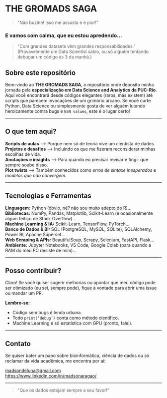 # THE GROMADS SAGA  

>"Não buzine! Isso me assusta e é pior!”

<h3>E vamos com calma, que eu estou apredendo...</h3>

> "Com grandes datasets vêm grandes responsabilidades." <br> (Provavelmente um Data Scientist sábio, ou só alguém tentando debugar um código às 3 da manhã.)

## Sobre este repositório  

Bem-vindo ao **THE GROMADS SAGA**, o repositório onde deposito minha jornada pela **especialização em Data Science and Analytics da PUC-Rio**. Aqui você encontrará desde códigos elegantes (raros, mas existem) até scripts que parecem invocações de um grimório arcano. Se você curte Python, Data Science ou simplesmente gosta de ver alguém lutando heroicamente contra bugs e `NaN values`, este é o lugar certo!  

---

## O que tem aqui?  

**Scripts de aulas** –> Porque nem só de teoria vive um cientista de dados.  
**Projetos e desafios** –> Incluindo os que me fizeram reconsiderar minhas escolhas de vida.  
**Anotações e insights** –> Para quando eu precisar revisar e fingir que sempre soube disso.  
**Plot twists** –> Também conhecidos como *erros de sintaxe inesperados* e *modelos que não convergem*.  

---

## Tecnologias e Ferramentas  

**Linguagem:** Python (óbvio, né? não sou muito adepto do R)... <br>
**Bibliotecas:** NumPy, Pandas, Matplotlib, Scikit-Learn (e ocasionalmente algum feitiço de Stack Overflow)... <br>
**Machine Learning & IA:** Scikit-Learn, TensorFlow, PyTorch... <br>
**Banco de Dados & BI:** SQL (PostgreSQL, MySQL, SQLite), SQLAlchemy, Power BI, Apache Superset... <br>
**Web Scraping & APIs:** BeautifulSoup, Scrapy, Selenium, FastAPI, Flask... <br>
**Ambiente:** Jupyter Notebooks, VS Code, Google Colab (para quando a RAM do meu PC desiste de mim)...  

---

## Posso contribuir?  

Claro! Se você quiser sugerir melhorias ou apontar que meu código pode ser otimizado (eu sei, sempre pode), fique à vontade para abrir uma issue ou mandar um PR.  

**Lembre-se:**  
- Código sem bugs é lenda urbana.  
- Todo `print(‘debug’)` conta como método científico.  
- Machine Learning é só estatística com GPU (pronto, falei).  

---

## Contato  

Se quiser bater um papo sobre bioinformática, ciência de dados ou só reclamar da vida acadêmica, me encontra por aí:  

madsondeluna@gmail.com <br>
https://www.linkedin.com/in/madsonaragao/ 

---

>"Que os dados estejam sempre a seu favor!"
